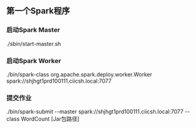 ## 第一个Spark程序

### 启动Spark Master
./sbin/start-master.sh

### 启动Spark Worker
./bin/spark-class org.apache.spark.deploy.worker.Worker spark://shjhgt1prd100111.ciicsh.local:7077


### 提交作业
./bin/spark-submit --master spark://shjhgt1prd100111.ciicsh.local:7077  --class WordCount [Jar包路径]